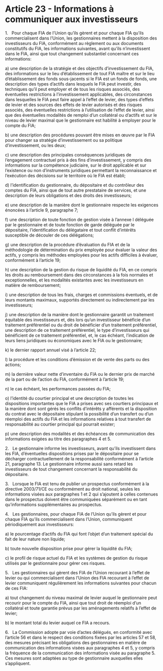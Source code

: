 # Article 23 - Informations à communiquer aux investisseurs


1.   Pour chaque FIA de l’Union qu’ils gèrent et pour chaque FIA qu’ils commercialisent dans l’Union, les gestionnaires mettent à la disposition des investisseurs du FIA, conformément au règlement ou aux documents constitutifs du FIA, les informations suivantes, avant qu’ils n’investissent dans le FIA, ainsi que tout changement substantiel concernant ces informations:

a) une description de la stratégie et des objectifs d’investissement du FIA, des informations sur le lieu d’établissement de tout FIA maître et sur le lieu d’établissement des fonds sous-jacents si le FIA est un fonds de fonds, une description des types d’actifs dans lesquels le FIA peut investir, des techniques qu’il peut employer et de tous les risques associés, des éventuelles restrictions à l’investissement applicables, des circonstances dans lesquelles le FIA peut faire appel à l’effet de levier, des types d’effets de levier et des sources des effets de levier autorisés et des risques associés, des éventuelles restrictions à l’utilisation de l’effet de levier, ainsi que des éventuelles modalités de remploi d’un collatéral ou d’actifs et sur le niveau de levier maximal que le gestionnaire est habilité à employer pour le compte du FIA;

b) une description des procédures pouvant être mises en œuvre par le FIA pour changer sa stratégie d’investissement ou sa politique d’investissement, ou les deux;

c) une description des principales conséquences juridiques de l’engagement contractuel pris à des fins d’investissement, y compris des informations sur la compétence judiciaire, sur le droit applicable et sur l’existence ou non d’instruments juridiques permettant la reconnaissance et l’exécution des décisions sur le territoire où le FIA est établi;

d) l’identification du gestionnaire, du dépositaire et du contrôleur des comptes du FIA, ainsi que de tout autre prestataire de services, et une description de leurs obligations et des droits des investisseurs;

e) une description de la manière dont le gestionnaire respecte les exigences énoncées à l’article 9, paragraphe 7;

f) une description de toute fonction de gestion visée à l’annexe I déléguée par le gestionnaire et de toute fonction de garde déléguée par le dépositaire, l’identification du délégataire et tout conflit d’intérêts susceptible de découler de ces délégations;

g) une description de la procédure d’évaluation du FIA et de la méthodologie de détermination du prix employée pour évaluer la valeur des actifs, y compris les méthodes employées pour les actifs difficiles à évaluer, conformément à l’article 19;

h) une description de la gestion du risque de liquidité du FIA, en ce compris les droits au remboursement dans des circonstances à la fois normales et exceptionnelles, et les modalités existantes avec les investisseurs en matière de remboursement;

i) une description de tous les frais, charges et commissions éventuels, et de leurs montants maximaux, supportés directement ou indirectement par les investisseurs;

j) une description de la manière dont le gestionnaire garantit un traitement équitable des investisseurs et, dès lors qu’un investisseur bénéficie d’un traitement préférentiel ou du droit de bénéficier d’un traitement préférentiel, une description de ce traitement préférentiel, le type d’investisseurs qui bénéficient de ce traitement préférentiel, et, le cas échéant, l’indication de leurs liens juridiques ou économiques avec le FIA ou le gestionnaire;

k) le dernier rapport annuel visé à l’article 22;

l) la procédure et les conditions d’émission et de vente des parts ou des actions;

m) la dernière valeur nette d’inventaire du FIA ou le dernier prix de marché de la part ou de l’action du FIA, conformément à l’article 19;

n) le cas échéant, les performances passées du FIA;

o) l’identité du courtier principal et une description de toutes les dispositions importantes que le FIA a prises avec ses courtiers principaux et la manière dont sont gérés les conflits d’intérêts y afférents et la disposition du contrat avec le dépositaire stipulant la possibilité d’un transfert ou d’un réemploi des actifs du FIA et les informations relatives à tout transfert de responsabilité au courtier principal qui pourrait exister;

p) une description des modalités et des échéances de communication des informations exigées au titre des paragraphes 4 et 5.

2.   Le gestionnaire informe les investisseurs, avant qu’ils investissent dans les FIA, d’éventuelles dispositions prises par le dépositaire pour se décharger contractuellement de la responsabilité conformément à l’article 21, paragraphe 13. Le gestionnaire informe aussi sans retard les investisseurs de tout changement concernant la responsabilité du dépositaire.

3.   Lorsque le FIA est tenu de publier un prospectus conformément à la directive 2003/71/CE ou conformément au droit national, seules les informations visées aux paragraphes 1 et 2 qui s’ajoutent à celles contenues dans le prospectus doivent être communiquées séparément ou en tant qu’informations supplémentaires au prospectus.

4.   Les gestionnaires, pour chaque FIA de l’Union qu’ils gèrent et pour chaque FIA qu’ils commercialisent dans l’Union, communiquent périodiquement aux investisseurs:

a) le pourcentage d’actifs du FIA qui font l’objet d’un traitement spécial du fait de leur nature non liquide;

b) toute nouvelle disposition prise pour gérer la liquidité du FIA;

c) le profil de risque actuel du FIA et les systèmes de gestion du risque utilisés par le gestionnaire pour gérer ces risques.

5.   Les gestionnaires qui gèrent des FIA de l’Union recourant à l’effet de levier ou qui commercialisent dans l’Union des FIA recourant à l’effet de levier communiquent régulièrement les informations suivantes pour chacun de ces FIA:

a) tout changement du niveau maximal de levier auquel le gestionnaire peut recourir pour le compte du FIA, ainsi que tout droit de réemploi d’un collatéral et toute garantie prévus par les aménagements relatifs à l’effet de levier;

b) le montant total du levier auquel ce FIA a recours.

6.   La Commission adopte par voie d’actes délégués, en conformité avec l’article 56 et dans le respect des conditions fixées par les articles 57 et 58, des mesures précisant les obligations des gestionnaires en matière de communication des informations visées aux paragraphes 4 et 5, y compris la fréquence de la communication des informations visée au paragraphe 5. Ces mesures sont adaptées au type de gestionnaire auxquelles elles s’appliquent.
